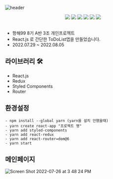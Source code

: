 ![header](https://capsule-render.vercel.app/api?type=waving&text=MyToDoList&color=auto&height=200&animation=scaleIn)

<div align=center> 
<img src="https://img.shields.io/badge/React.js-F7DF1E?style=for-the-badge&logo=react&logoColor=#3776AB"/>
<img src="https://img.shields.io/badge/Styled_Components-000000?style=for-the-badge&logo=react&logoColor=#3776AB"/>
<img src="https://img.shields.io/badge/Redux-F7DF1E?style=for-the-badge&logo=redux&logoColor=#764ABC"/>
<img src="https://img.shields.io/badge/javascript-red?style=for-the-badge&logo=javascript&logoColor=black"/>
<img src="https://img.shields.io/badge/HTML5-008000?style=for-the-badge&logo=HTML5&logoColor=#E34F26"/>
<img src="https://img.shields.io/badge/CSS3-blue?style=for-the-badge&logo=css3&logoColor=#1572B6"/>
</div>
<br>   


- 항해99 8기 A반 3조 개인프로젝트 
- React.js 로 간단한 ToDoList앱을 만들었습니다. 
- 2022.07.29 ~ 2022.08.05

## 라이브러리 🛠
- React.js
- Redux
- Styled Components
- Router

## 환경설정
```
- npm install --global yarn (yarn을 설치 안했을때)
- yarn create react-app "프로젝트 명"
- yarn add styled-components
- yarn add react-redux
- yarn add react-router=dom@6
- yarn start
```
##

## 메인페이지
![Screen Shot 2022-07-26 at 3 48 24 PM](https://user-images.githubusercontent.com/26310384/180941666-f6e2e573-eee3-480d-8aad-72cc66433008.png)
